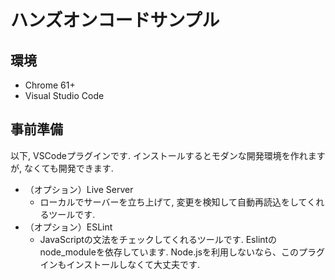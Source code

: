 # ハンズオンコードサンプル

## 環境

- Chrome 61+
- Visual Studio Code

## 事前準備

以下, VSCodeプラグインです. インストールするとモダンな開発環境を作れますが, なくても開発できます.

- （オプション）Live Server
  - ローカルでサーバーを立ち上げて, 変更を検知して自動再読込をしてくれるツールです.
- （オプション）ESLint
  - JavaScriptの文法をチェックしてくれるツールです. Eslintのnode_moduleを依存しています. Node.jsを利用しないなら、このプラグインもインストールしなくて大丈夫です.
